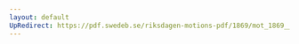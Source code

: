 ```yaml
---
layout: default
UpRedirect: https://pdf.swedeb.se/riksdagen-motions-pdf/1869/mot_1869__ak__00216.pdf
---
```

